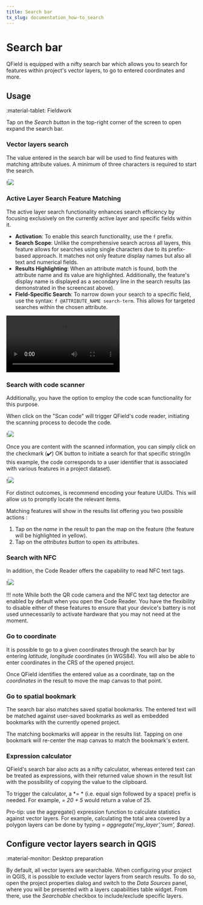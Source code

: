 ```yaml
---
title: Search bar
tx_slug: documentation_how-to_search
---
```


# Search bar

QField is equipped with a nifty search bar which allows you to search for
features within project's vector layers, to go to entered coordinates and more.

## Usage
:material-tablet: Fieldwork

Tap on the *Search button* in the top-right corner of the screen to
open expand the search bar.

### Vector layers search

The value entered in the search bar will be used to find features with
matching attribute values. A minimum of three characters is required to
start the search.

!![](../assets/images/search-bar.png)

### Active Layer Search Feature Matching

The active layer search functionality enhances search efficiency by focusing exclusively on the currently active layer and specific fields within it.

- **Activation**: To enable this search functionality, use the `f` prefix.
- **Search Scope**: Unlike the comprehensive search across all layers, this feature allows for searches using single characters due to its prefix-based approach. It matches not only feature display names but also all text and numerical fields.
- **Results Highlighting**: When an attribute match is found, both the attribute name and its value are highlighted. Additionally, the feature's display name is displayed as a secondary line in the search results (as demonstrated in the screencast above).
- **Field-Specific Search**: To narrow down your search to a specific field, use the syntax: `f @ATTRIBUTE_NAME search-term`. This allows for targeted searches within the chosen attribute.

![type:video](../assets/videos/search-bar-active-layer-feature-matching-functionality.webm)

### Search with code scanner

Additionally, you have the option to employ the code scan functionality for this purpose.

When click on the "Scan code" will trigger QField's code reader, initiating the scanning process to decode the code.

!![](../assets/images/search-bar-code-reader-1-scanning.png)

Once you are content with the scanned information, you can simply click on the checkmark (✔️) OK button to initiate a search for that specific string(In this example, the code corresponds to a user identifier that is associated with various features in a project dataset).

!![](../assets/images/search-bar-code-reader-2-results.png)

For distinct outcomes, is recommend encoding your feature UUIDs. This will allow us to promptly locate the relevant items.

Matching features will show in the results list offering you two possible
actions :

1.  Tap on the *name* in the result to pan the map on the feature (the
    feature will be highlighted in yellow).
2.  Tap on the *attributes button* to open its attributes.

### Search with NFC

In addition, the Code Reader offers the capability to read NFC text tags.

!![](../assets/images/code-reader-nfc-text-tag.png)

!!! note
    While both the QR code camera and the NFC text tag detector are enabled by default when you open the Code Reader. You have the flexibility to disable either of these features to ensure that your device's battery is not used unnecessarily to activate hardware that you may not need at the moment.

### Go to coordinate

It is possible to go to a given coordinates through the search bar by entering
*latitude, longitude* coordinates (in WGS84). You will also be able to enter
coordinates in the CRS of the opened project.

Once QField identifies the entered value as a coordinate, tap on the *coordinates*
in the result to move the map canvas to that point.

### Go to spatial bookmark

The search bar also matches saved spatial bookmarks. The entered text will be
matched against user-saved bookmarks as well as embedded bookmarks with the
currently opened project.

The matching bookmarks will appear in the results list. Tapping on one bookmark
will re-center the map canvas to match the bookmark's extent.

### Expression calculator

QField's search bar also acts as a nifty calculator, whereas entered text can be
treated as expressions, with their returned value shown in the result list
with the possibility of copying the value to the clipboard.

To trigger the calculator, a *= * (i.e. equal sign followed by a space) prefix is
needed. For example, *= 20 + 5* would return a value of 25.

Pro-tip: use the aggregate() expression function to calculate statistics against
vector layers. For example, calculating the total area covered by a polygon layers
can be done by typing *= aggregate('my_layer','sum', $area)*.

## Configure vector layers search in QGIS
:material-monitor: Desktop preparation

By default, all vector layers are searchable. When configuring your project in QGIS,
it is possible to exclude vector layers from search results. To do so, open the
project properties dialog and switch to the *Data Sources* panel, where you will
be presented with a layers capabilities table widget. From there, use the *Searchable*
checkbox to include/exclude specific layers.
